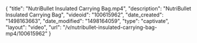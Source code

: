 {
    "title": "NutriBullet Insulated Carrying Bag.mp4",
    "description": "NutriBullet Insulated Carrying Bag",
    "videoid": "100615962",
    "date_created": "1498163663",
    "date_modified": "1498164059",
    "type": "captivate",
    "layout": "video",
    "url": "\/v\/nutribullet-insulated-carrying-bag-mp4\/100615962"
}